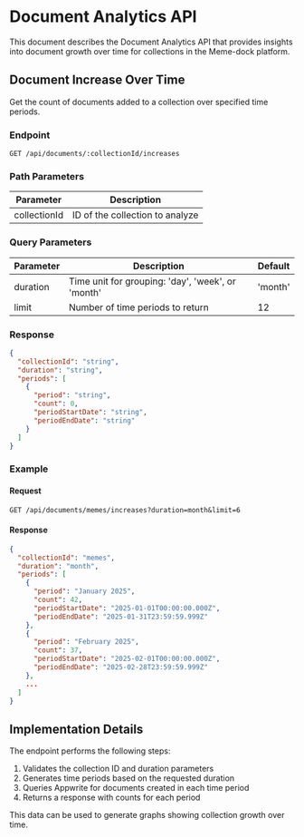 # Document Analytics API

This document describes the Document Analytics API that provides insights into document growth over time for collections in the Meme-dock platform.

## Document Increase Over Time

Get the count of documents added to a collection over specified time periods.

### Endpoint

```
GET /api/documents/:collectionId/increases
```

### Path Parameters

| Parameter    | Description                     |
| ------------ | ------------------------------- |
| collectionId | ID of the collection to analyze |

### Query Parameters

| Parameter | Description                                       | Default |
| --------- | ------------------------------------------------- | ------- |
| duration  | Time unit for grouping: 'day', 'week', or 'month' | 'month' |
| limit     | Number of time periods to return                  | 12      |

### Response

```json
{
  "collectionId": "string",
  "duration": "string",
  "periods": [
    {
      "period": "string",
      "count": 0,
      "periodStartDate": "string",
      "periodEndDate": "string"
    }
  ]
}
```

### Example

#### Request

```
GET /api/documents/memes/increases?duration=month&limit=6
```

#### Response

```json
{
  "collectionId": "memes",
  "duration": "month",
  "periods": [
    {
      "period": "January 2025",
      "count": 42,
      "periodStartDate": "2025-01-01T00:00:00.000Z",
      "periodEndDate": "2025-01-31T23:59:59.999Z"
    },
    {
      "period": "February 2025",
      "count": 37,
      "periodStartDate": "2025-02-01T00:00:00.000Z",
      "periodEndDate": "2025-02-28T23:59:59.999Z"
    },
    ...
  ]
}
```

## Implementation Details

The endpoint performs the following steps:

1. Validates the collection ID and duration parameters
2. Generates time periods based on the requested duration
3. Queries Appwrite for documents created in each time period
4. Returns a response with counts for each period

This data can be used to generate graphs showing collection growth over time.
